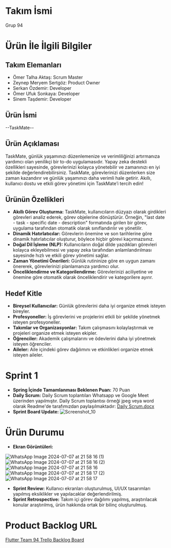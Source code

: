 # Takım İsmi
Grup 94
# Ürün İle İlgili Bilgiler
## Takım Elemanları
* Ömer Talha Aktaş: Scrum Master
* Zeynep Meryem Sertgöz: Product Owner
* Serkan Özdemir: Developer
* Ömer Ufuk Sonkaya: Developer
* Sinem Taşdemir: Developer
## Ürün İsmi
--TaskMate--
## Ürün Açıklaması
TaskMate, günlük yaşamınızı düzenlemenize ve verimliliğinizi artırmanıza yardımcı olan yenilikçi bir to-do uygulamasıdır. Yapay zeka destekli özellikleri sayesinde, görevlerinizi kolayca yönetebilir ve zamanınızı en iyi şekilde değerlendirebilirsiniz. TaskMate, görevlerinizi düzenlerken size zaman kazandırır ve günlük yaşamınızı daha verimli hale getirir. Akıllı, kullanıcı dostu ve etkili görev yönetimi için TaskMate’i tercih edin!
## Ürünün Özellikleri
* **Akıllı Görev Oluşturma:** TaskMate, kullanıcıların düzyazı olarak girdikleri görevleri analiz ederek, görev objelerine dönüştürür. Örneğin, "last date - task - specific date - description" formatında girilen bir görev, uygulama tarafından otomatik olarak sınıflandırılır ve yönetilir.
* **Dinamik Hatırlatıcılar:** Görevlerin önemine ve son tarihlerine göre dinamik hatırlatıcılar oluşturur, böylece hiçbir görevi kaçırmazsınız.
* **Doğal Dil İşleme (NLP):** Kullanıcıların doğal dilde yazdıkları görevleri kolayca ekleyebilmesi ve yapay zeka tarafından anlamlandırılması sayesinde hızlı ve etkili görev yönetimi sağlar.
* **Zaman Yönetimi Önerileri:** Günlük rutininize göre en uygun zamanı önererek, görevlerinizi planlamanıza yardımcı olur.
* **Önceliklendirme ve Kategorilendirme:** Görevlerinizi aciliyetine ve önemine göre otomatik olarak önceliklendirir ve kategorilere ayırır.
## Hedef Kitle
* **Bireysel Kullanıcılar:** Günlük görevlerini daha iyi organize etmek isteyen bireyler.
* **Profesyoneller:** İş görevlerini ve projelerini etkili bir şekilde yönetmek isteyen profesyoneller.
* **Takımlar ve Organizasyonlar:** Takım çalışmasını kolaylaştırmak ve projeleri organize etmek isteyen ekipler.
* **Öğrenciler:** Akademik çalışmalarını ve ödevlerini daha iyi yönetmek isteyen öğrenciler.
* **Aileler:** Aile içindeki görev dağılımını ve etkinlikleri organize etmek isteyen aileler.
# Sprint 1
* **Spring İçinde Tamamlanması Beklenen Puan:** 70 Puan
* **Daily Scrum:** Daily Scrum toplantıları Whatsapp ve Google Meet üzerinden yapılmıştır. Daily Scrum toplantısı örneği jpeg veya word olarak Readme'de tarafımızdan paylaşılmaktadır: [Daily Scrum.docx](https://github.com/user-attachments/files/16120625/Daily.Scrum.docx)
* **Sprint Board Update:** ![Screenshot_10](https://github.com/omertalhaaktas/Grup94/assets/115927548/9494df54-8c44-403e-ae64-f94bbde3a6a4)
# Ürün Durumu
* **Ekran Görüntüleri:**

![WhatsApp Image 2024-07-07 at 21 58 16 (1)](https://github.com/omertalhaaktas/Grup94/assets/115927548/fe44e76e-4fde-4d0c-8556-1d8c289838dd)
![WhatsApp Image 2024-07-07 at 21 58 16 (2)](https://github.com/omertalhaaktas/Grup94/assets/115927548/ccdbbcc3-ad8d-4090-8236-5ba271c52e4e)
![WhatsApp Image 2024-07-07 at 21 58 16](https://github.com/omertalhaaktas/Grup94/assets/115927548/9abeeeaa-2fe9-48d5-baee-2611010554ca)
![WhatsApp Image 2024-07-07 at 21 58 17 (2)](https://github.com/omertalhaaktas/Grup94/assets/115927548/0384d913-91c2-40b3-8ea4-04f2e842194e)
![WhatsApp Image 2024-07-07 at 21 58 17](https://github.com/omertalhaaktas/Grup94/assets/115927548/9c549e9b-02e2-4ac1-9467-7c4c0c239145)
* **Sprint Review:** Kullanıcı ekranları oluşturulmuş, UI/UX tasarımları yapılmış eksiklikler ve yapılacaklar değerlendirilmiş.
* **Sprint Retrospective:** Takım içi görev dağılımı yapılmış, araştırılacak konular araştırılmış, ürün hakkında ortak bir bilinç oluşturulmuş.
# Product Backlog URL
[Flutter Team 94 Trello Backlog Board](https://trello.com/invite/b/i8fZ36oC/ATTIfacff3f016df4d15b15e14956e1e43f80E921D59/grup94)
